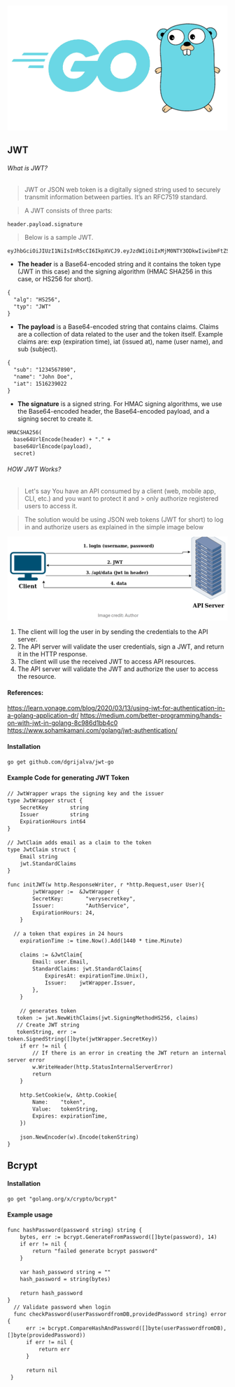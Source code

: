 ![GitHub Logo](Golang.png)

## JWT

###### What is JWT? 

> JWT or JSON web token is a digitally signed string used to securely transmit information between parties. It’s an RFC7519 standard.

> A JWT consists of three parts:
```
header.payload.signature
```
> Below is a sample JWT.
```
eyJhbGciOiJIUzI1NiIsInR5cCI6IkpXVCJ9.eyJzdWIiOiIxMjM0NTY3ODkwIiwibmFtZSI6IkpvaG4gRG9lIiwiaWF0IjoxNTE2MjM5MDIyfQ.SflKxwRJSMeKKF2QT4fwpMeJf36POk6yJV_adQssw5c
```

* **The header** is a Base64-encoded string and it contains the token type (JWT in this case) and the signing algorithm (HMAC SHA256 in this case, or HS256 for short).

```
{
  "alg": "HS256",
  "typ": "JWT"
}
```

* **The payload** is a Base64-encoded string that contains claims. Claims are a collection of data related to the user and the token itself. Example claims are: exp (expiration time), iat (issued at), name (user name), and sub (subject).
```
{
  "sub": "1234567890",
  "name": "John Doe",
  "iat": 1516239022
}
```
* **The signature** is a signed string. For HMAC signing algorithms, we use the Base64-encoded header, the Base64-encoded payload, and a signing secret to create it.

```
HMACSHA256(
  base64UrlEncode(header) + "." +
  base64UrlEncode(payload),
  secret)
```


###### HOW JWT Works?

> Let's say You have an API consumed by a client (web, mobile app, CLI, etc.) and you want to protect it and > only authorize registered users to access it.

> The solution would be using JSON web tokens (JWT for short) to log in and authorize users as explained in the simple image below

![JWT Image](jwt.PNG)

1. The client will log the user in by sending the credentials to the API server.
2. The API server will validate the user credentials, sign a JWT, and return it in the HTTP response.
3. The client will use the received JWT to access API resources.
4. The API server will validate the JWT and authorize the user to access the resource.

#### References:
 https://learn.vonage.com/blog/2020/03/13/using-jwt-for-authentication-in-a-golang-application-dr/
 https://medium.com/better-programming/hands-on-with-jwt-in-golang-8c986d1bb4c0
 https://www.sohamkamani.com/golang/jwt-authentication/
 
 #### Installation
 
 ```
 go get github.com/dgrijalva/jwt-go
 ```
 
 #### Example Code for generating JWT Token
```
// JwtWrapper wraps the signing key and the issuer
type JwtWrapper struct {
	SecretKey       string
	Issuer          string
	ExpirationHours int64
}

// JwtClaim adds email as a claim to the token
type JwtClaim struct {
	Email string
	jwt.StandardClaims
}

func initJWT(w http.ResponseWriter, r *http.Request,user User){
		jwtWrapper :=  &JwtWrapper {
		SecretKey:       "verysecretkey",
		Issuer:          "AuthService",
		ExpirationHours: 24,
	}
	
  // a token that expires in 24 hours
  	expirationTime := time.Now().Add(1440 * time.Minute)
	
	claims := &JwtClaim{
		Email: user.Email,
		StandardClaims: jwt.StandardClaims{
			ExpiresAt: expirationTime.Unix(),
			Issuer:    jwtWrapper.Issuer,
		},
	}
	
	// generates token 
   token := jwt.NewWithClaims(jwt.SigningMethodHS256, claims)
   // Create JWT string
   tokenString, err := token.SignedString([]byte(jwtWrapper.SecretKey))
    if err != nil {
		// If there is an error in creating the JWT return an internal server error
		w.WriteHeader(http.StatusInternalServerError)
		return
	}
	
	http.SetCookie(w, &http.Cookie{
		Name:    "token",
		Value:   tokenString,
		Expires: expirationTime,
	})
	
	json.NewEncoder(w).Encode(tokenString)
}
``` 


## Bcrypt
#### Installation

```
go get "golang.org/x/crypto/bcrypt"

```

#### Example usage

````
func hashPassword(password string) string {
    bytes, err := bcrypt.GenerateFromPassword([]byte(password), 14)
	if err != nil {
		return "failed generate bcrypt password"
	}
    
	var hash_password string = ""
	hash_password = string(bytes)

	return hash_password
}
  // Validate password when login
  func checkPassword(userPasswordfromDB,providedPassword string) error {
	  err := bcrypt.CompareHashAndPassword([]byte(userPasswordfromDB), []byte(providedPassword))
	  if err != nil {
		  return err
	  }

	  return nil
 }
````
